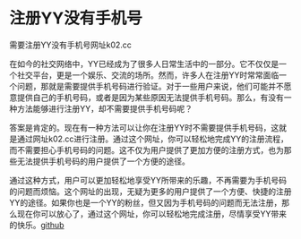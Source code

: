 # 注册YY没有手机号

需要注册YY没有手机号网址k02.cc

在如今的社交网络中，YY已经成为了很多人日常生活中的一部分。它不仅仅是一个社交平台，更是一个娱乐、交流的场所。然而，许多人在注册YY时常常面临一个问题，那就是需要提供手机号码进行验证。对于一些用户来说，他们可能并不愿意提供自己的手机号码，或者是因为某些原因无法提供手机号码。那么，有没有一种方法能够进行注册YY，却不需要提供手机号码呢？

答案是肯定的。现在有一种方法可以让你在注册YY时不需要提供手机号码，这就是通过网址k02.cc进行注册。通过这个网址，你可以轻松地完成YY的注册流程，而不需要担心手机号码的问题。这不仅为用户提供了更加方便的注册方式，也为那些无法提供手机号码的用户提供了一个方便的途径。

通过这种方式，用户可以更加轻松地享受YY所带来的乐趣，不再需要为手机号码的问题而烦恼。这个网址的出现，无疑为更多的用户提供了一个方便、快捷的注册YY的途径。如果你也是一个YY的粉丝，但又因为手机号码的问题而无法注册，那么现在你可以放心了，通过这个网址，你可以轻松地完成注册，尽情享受YY带来的快乐。[github](https://github.com)
